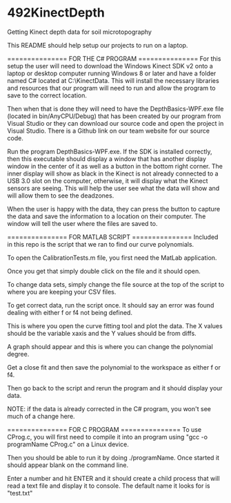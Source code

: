 # 492KinectDepth
Getting Kinect depth data for soil microtopography

This README should help setup our projects to run on a laptop.

=============== FOR THE C# PROGRAM ===============
For this setup the user will need to download the Windows Kinect SDK v2 onto a laptop or desktop computer running Windows 8 or later and have a folder named C# located at C:\KinectData\. 
This will install the necessary libraries and resources that our program will need to run and allow the program to save to the correct location. 

Then when that is done they will need to have the DepthBasics-WPF.exe file (located in bin/AnyCPU/Debug) that has been created by our program from Visual Studio or they can download our source code and open the project in Visual Studio. 
There is a Github link on our team website for our source code. 

Run the program DepthBasics-WPF.exe. 
If the SDK is installed correctly, then this executable should display a window that has another display window in the center of it as well as a button in the bottom right corner.
The inner display will show as black in the Kinect is not already connected to a USB 3.0 slot on the computer, otherwise, it will display what the Kinect sensors are seeing. 
This will help the user see what the data will show and will allow them to see the deadzones. 

When the user is happy with the data, they can press the button to capture the data and save the information to a location on their computer. 
The window will tell the user where the files are saved to.

=============== FOR MATLAB SCRIPT ===============
Included in this repo is the script that we ran to find our curve polynomials.

To open the CalibrationTests.m file, you first need the MatLab application.

Once you get that simply double click on the file and it should open.

To change data sets, simply change the file source at the top of the script to where you are keeping your CSV files.

To get correct data, run the script once. 
It should say an error was found dealing with either f or f4 not being defined.

This is where you open the curve fitting tool and plot the data.
The X values should be the variable xaxis and the Y values should be from diffs.

A graph should appear and this is where you can change the polynomial degree.

Get a close fit and then save the polynomial to the workspace as either f or f4.

Then go back to the script and rerun the program and it should display your data. 

NOTE: if the data is already corrected in the C# program, you won't see much of a change here.


=============== FOR C PROGRAM ===============
To use CProg.c, you will first need to compile it into an program using "gcc -o programName CProg.c" on a Linux device.

Then you should be able to run it by doing ./programName.
Once started it should appear blank on the command line.

Enter a number and hit ENTER and it should create a child process that will read a text file and display it to console.
The default name it looks for is "test.txt"

